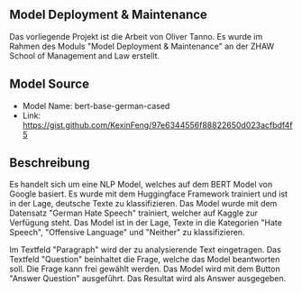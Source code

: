 ## Model Deployment & Maintenance

Das vorliegende Projekt ist die Arbeit von Oliver Tanno. Es wurde im Rahmen des Moduls "Model Deployment & Maintenance" an der ZHAW School of Management and Law erstellt.

## Model Source
 - Model Name: bert-base-german-cased
 - Link: https://gist.github.com/KexinFeng/97e6344556f88822650d023acfbdf4f5

## Beschreibung
Es handelt sich um eine NLP Model, welches auf dem BERT Model von Google basiert. Es wurde mit dem Huggingface Framework trainiert und ist in der Lage, deutsche Texte zu klassifizieren. Das Model wurde mit dem Datensatz "German Hate Speech" trainiert, welcher auf Kaggle zur Verfügung steht. Das Model ist in der Lage, Texte in die Kategorien "Hate Speech", "Offensive Language" und "Neither" zu klassifizieren.

Im Textfeld "Paragraph" wird der zu analysierende Text eingetragen. Das Textfeld "Question" beinhaltet die Frage, welche das Model beantworten soll. Die Frage kann frei gewählt werden. Das Model wird mit dem Button "Answer Question" ausgeführt. Das Resultat wird als Answer ausgegeben.